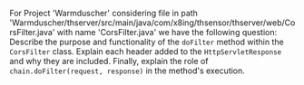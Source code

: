 For Project 'Warmduscher' considering file in path 'Warmduscher/thserver/src/main/java/com/x8ing/thsensor/thserver/web/CorsFilter.java' with name 'CorsFilter.java' we have the following question: 
Describe the purpose and functionality of the `doFilter` method within the `CorsFilter` class. Explain each header added to the `HttpServletResponse` and why they are included. Finally, explain the role of `chain.doFilter(request, response)` in the method's execution.